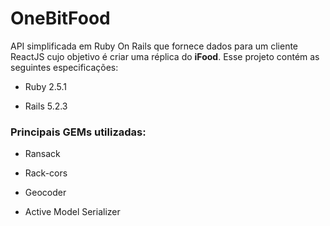 # OneBitFood

API simplificada em Ruby On Rails que fornece dados para um cliente ReactJS cujo objetivo é criar uma réplica do **iFood**.
Esse projeto contém as seguintes especificações:

* Ruby 2.5.1

* Rails 5.2.3

### Principais GEMs utilizadas:

* Ransack

* Rack-cors

* Geocoder

* Active Model Serializer
